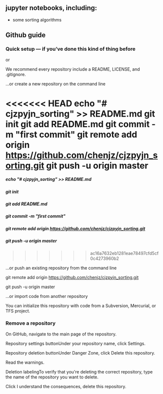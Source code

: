 ## jupyter notebooks, including:
- some sorting algorithms

## Github guide
### Quick setup — if you’ve done this kind of thing before
or

We recommend every repository include a README, LICENSE, and .gitignore.

…or create a new repository on the command line

<<<<<<< HEAD
echo "# cjzpyjn_sorting" >> README.md
git init
git add README.md
git commit -m "first commit"
git remote add origin https://github.com/chenjz/cjzpyjn_sorting.git
git push -u origin master
=======
##### echo "# cjzpyjn_sorting" >> README.md
##### git init
##### git add README.md
##### git commit -m "first commit"
##### git remote add origin https://github.com/chenjz/cjzpyjn_sorting.git
##### git push -u origin master
>>>>>>> ac16a7632eb1281eae78497cfd5cf0c4273960b2

…or push an existing repository from the command line

git remote add origin https://github.com/chenjz/cjzpyjn_sorting.git

git push -u origin master

…or import code from another repository

You can initialize this repository with code from a Subversion, Mercurial, or TFS project.

### Remove a repository

On GitHub, navigate to the main page of the repository.

Repository settings buttonUnder your repository name, click  Settings.

Repository deletion buttonUnder Danger Zone, click Delete this repository.

Read the warnings.

Deletion labelingTo verify that you're deleting the correct repository, type the name of the repository you want to delete.

Click I understand the consequences, delete this repository.

